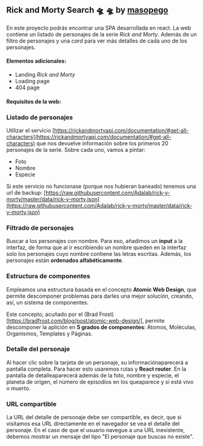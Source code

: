 ## Rick and Morty Search 🛸 🛸 by [masopego](https://masopego.es/)

En este proyecto podrás encontrar una SPA desarrollada en react. La web contiene un listado de personajes de la serie _Rick and Morty_. Además de un filtro de personajes y una _card_ para ver más detalles de cada uno de los personajes.

#### Elementos adicionales:

- Landing _Rick and Morty_
- Loading page
- 404 page

#### Requisitos de la web:

### Listado de personajes

Utilizar el servicio [https://rickandmortyapi.com/documentation/#get-all-characters](https://rickandmortyapi.com/documentation/#get-all-characters) que nos devuelve información sobre los primeros 20 personajes de la serie. Sobre cada uno, vamos a pintar:

- Foto
- Nombre
- Especie

Si este servicio no funcionase (porque nos hubieran baneado) tenemos una url de backup: [https://raw.githubusercontent.com/Adalab/rick-y-morty/master/data/rick-y-morty.json](https://raw.githubusercontent.com/Adalab/rick-y-morty/master/data/rick-y-morty.json)

### Filtrado de personajes

Buscar a los personajes con nombre. Para eso, añadimos un **input** a la interfaz, de forma que al ir escribiendo un nombre queden en la
interfaz solo los personajes cuyo nombre contiene las letras escritas. Además, los personajes están **ordenados alfabéticamente**.

### Estructura de componentes

Empleamos una estructura basada en el concepto **Atomic Web Design**, que permite descomponer problemas para darles una mejor solución, creando, así, un sistema de componentes.

Este concepto, acuñado por el (Brad Frost)[https://bradfrost.com/blog/post/atomic-web-design/], permite descomponer la aplición en **5 grados de componentes**: Átomos, Moléculas, Organismos, Templates y Páginas.

### Detalle del personaje

Al hacer clic sobre la tarjeta de un personaje, su informaciónaparecerá a pantalla completa. Para hacer esto usaremos rutas y **React router**. En la pantalla de detalleaparecerá además de la foto, nombre y especie, el planeta de origen, el número de episodios en los queaparece y si está vivo o muerto.

### URL compartible

La URL del detalle de personaje debe ser compartible, es decir, que si visitamos esa URL directamente en el navegador se vea el detalle del personaje.
En el caso de que el usuario navegue a una URL inexistente, debemos mostrar un mensaje del tipo "El personaje que buscas no existe".
